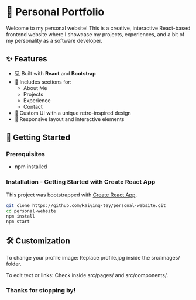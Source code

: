 # 🎨 Personal Portfolio

Welcome to my personal website! This is a creative, interactive React-based frontend website where I showcase my projects, experiences, and a bit of my personality as a software developer.

## ✨ Features

- 💻 Built with **React** and **Bootstrap**
- 🧠 Includes sections for:
  - About Me
  - Projects
  - Experience
  - Contact
- 🎨 Custom UI with a unique retro-inspired design
- 🧩 Responsive layout and interactive elements

## 🚀 Getting Started

### Prerequisites
- npm installed

### Installation - Getting Started with Create React App

This project was bootstrapped with [Create React App](https://github.com/facebook/create-react-app).

```bash
git clone https://github.com/kaiying-tey/personal-website.git
cd personal-website
npm install
npm start

```

## 🛠️ Customization

To change your profile image:
Replace profile.jpg inside the src/images/ folder.

To edit text or links:
Check inside src/pages/ and src/components/.

### Thanks for stopping by!
